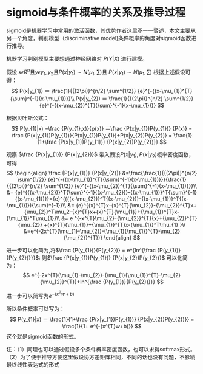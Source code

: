# sigmoid与条件概率的关系及推导过程

sigmoid是机器学习中常用的激活函数，其优势作者这里不一一赘述，本文主要从另一个角度，判别模型（discriminative model)条件概率的角度对sigmoid函数进行推导。

机器学习判别模型主要想通过神经网络对 $P(Y|X)$ 进行建模。

假设 $x\epsilon {R}^{n}$且$y\epsilon{y_{1},y_{2}}$且$P(x|y_{1}) \sim N(\mu_{1} ,\sum)$且 $P(x|y_{1}) \sim N(\mu_{1} ,\sum)$
根据上述假设可得： 
$$
P(x|y_{1}) ＝ \frac{1}{{(2\pi)}^{n/2} \sum^{1/2}} {e}^{-{(x-\mu_{1})^{T}{\sum}^{-1}(x-\mu_{1})}}\\
P(x|y_{2}) ＝ \frac{1}{{(2\pi)}^{n/2} \sum^{1/2}} {e}^{-{(x-\mu_{2})^{T}{\sum}^{-1}(x-\mu_{1})}}
$$



根据贝叶斯公式： 
$$
P(y_{1}|x) =\frac {P(y_{1},x)}{p(x)} ＝\frac {P(x|y_{1})P(y_{1})} {P(x)} = \frac {P(x|y_{1})P(y_{1})}{P(x|y_{1})P(y_{1})+P(x|y_{2})P(y_{2})} = \frac{1}{1+\frac {P(x|y_{1})P(y_{1})} {P(x|y_{2})P(y_{2})}}
$$


观察 $\frac {P(x|y_{1})} {P(x|y_{2})}$ 带入假设$P(x|y_{1}),P(x|y_{2})$概率密度函数，可得
$$
\begin{align}
\frac {P(x|y_{1})} {P(x|y_{2})}  
&=\frac{\frac{1}{{(2\pi)}^{n/2} \sum^{1/2}} {e}^{-{(x-\mu_{1})^{T}{\sum}^{-1}(x-\mu_{1})}}}{\frac{1}{{(2\pi)}^{n/2} \sum^{1/2}} {e}^{-{(x-\mu_{2})^{T}{\sum}^{-1}(x-\mu_{1})}}}\\
&= {e}^{{(x-\mu_{2})}^T{\sum}^{-1}{(x-\mu_{2})}-{(x-\mu_{1})}^T{\sum}^{-1}{(x-\mu_{1})}}={e}^{({(x-\mu_{2})}^T{(x-\mu_{2})}-{(x-\mu_{1})}^T{(x-\mu_{1})}){\sum}^{-1}}\\
&= {e}^{{x}^{T}x-{x}^{T}{\mu_{2}}-{\mu_{2}}^{T}x+{\mu_{2}}^T\mu_2-{x}^{T}x+{x}^{T}{\mu_{1}}+{\mu_{1}}^{T}x-{\mu_{1}}^T\mu_{1}}\\
&= e ^{-x^{T}\mu_{2}-{\mu_{2}}^{T}{x}+{\mu_{2}}^{T}{\mu_{2}} +{x}^{T}{\mu_{1}}+{\mu_{1}}^{T}x-{\mu_{1}}^T\mu_{1} }\\
&=e^{-2x^{T}(\mu_{1}-\mu_{2})-(\mu_{1}{\mu_{1}}^{T}-\mu_{2}{\mu_{2}}^{T})}
\end{align}
$$


进一步可以化简为,将$\frac {P(y_{1})}{P(y_{2})} = e^{ln^{\frac {P(y_{1})}{P(y_{2})}}}$: 
则$\frac {P(x|y_{1})P(y_{1})} {P(x|y_{2})P(y_{2})}$ 可以化简为：
$$
e^{-2x^{T}(\mu_{1}-\mu_{2})-(\mu_{1}{\mu_{1}}^{T}-\mu_{2}{\mu_{2}}^{T})+ln^{\frac {P(y_{1})}{P(y_{2})}}} 
$$


进一步可以简写为$e^{-(x^{T}w+b)}$

所以条件概率可以写为：
$$
P(y_{1}|x) ＝  \frac{1}{1+\frac {P(x|y_{1})P(y_{1})} {P(x|y_{2})P(y_{2})}} = \frac{1}{1+ e^{-(x^{T}w+b)}}
$$
这个就是sigmoid函数的形式。

**注**：（1）同理也可以通过假设多个条件概率密度函数，也可以求得softmax形式。（2）为了便于推导方便这里假设协方差矩阵相同，不同的话也没有问题，不影响最终线性表达式的形式



